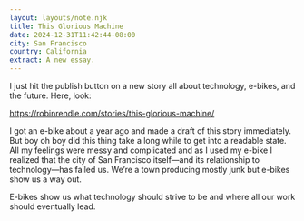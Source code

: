 ```yaml
---
layout: layouts/note.njk
title: This Glorious Machine
date: 2024-12-31T11:42:44-08:00
city: San Francisco
country: California
extract: A new essay.
---
```


I just hit the publish button on a new story all about technology, e-bikes, and the future. Here, look:

<a href="https://robinrendle.com/stories/this-glorious-machine/">https://robinrendle.com/stories/this-glorious-machine/</a>

I got an e-bike about a year ago and made a draft of this story immediately. But boy oh boy did this thing take a long while to get into a readable state. All my feelings were messy and complicated and as I used my e-bike I realized that the city of San Francisco itself—and its relationship to technology—has failed us. We’re a town producing mostly junk but e-bikes show us a way out.

E-bikes show us what technology should strive to be and where all our work should eventually lead.
